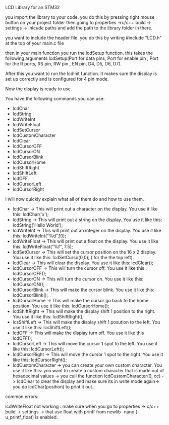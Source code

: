 LCD Library for an STM32

you import the library to your code.
you do this by pressing right mouse button on your project folder then going to properties ->c/c++ build -> settings -> inlcude paths and add the path to the library folder in there.

you want to include the header file. 
you do this by writing #include "LCD.h" at the top of your main.c file

then in your main function you run the lcdSetup function.
this takes the following arguments lcdSetup(Port for data pins, Port for enable pin , Port for the R ports, RS pin, RW pin , EN pin, D4, D5, D6, D7).

After this you want to run the lcdInit function. 
It makes sure the display is set up correctly and is configured for 4 pin mode.

Now the display is ready to use.

You have the following commands you can use:

- lcdChar
- lcdString
- lcdWriteInt
- lcdWriteFloat
- lcdSetCursor
- lcdCustomCharacter
- lcdClear
- lcdCursorOFF
- lcdCursorON
- lcdCursorBlink
- lcdCursorHome
- lcdShiftRight
- lcdShiftLeft
- lcdOFF
- lcdCursorLeft
- lcdCursorRight


I will now quickly explain what all of them do and how to use them.

- lcdChar -> This will print out a character on the display. You use it like this: lcdChar('x');
- lcdString -> This will print out a string on the display. You use it like this: lcdString('Hello World');
- lcdWriteInt -> This will print out an integer on the display. You use it like this: lcdWriteInt("%d",10);
- lcdWriteFloat -> This will print out a float on the display. You use it like this: lcdWriteFloat("%f", 7.5);
- lcdSetCursor -> This will set the cursor position on the 16 x 2 display. You use it like this: lcdSetCurso(0,0); ( for the the top left).
- lcdClear -> This will clear the display. You use it like this: lcdClear();
- lcdCursorOFF -> This will turn the cursor off. You use it like this : lcdCursorOFF();
- lcdCursorON -> This will turn the cursor on. You use it like this: lcdCursorON();
- lcdCursorBlink -> This will make the cursor blink. You use it like this: lcdCursorBlink();
- lcdCursorHome -> This will make the cursor go back to the home position. You use it like this: lcdCursorHome();
- lcdShiftRight -> This will make the display shift 1 position to the right. You use it like this: lcdShiftRight();
- lcsShiftLeft -> This will make the display shift 1 posution to the left. You use it like this: lcsShiftLeft();
- lcdOFF -> This will make the display turn off. You use it like this lcdOFF();
- lcdCursorLeft -> This will move the cursor 1 spot to the left. You use it like this: lcdCursorLeft();
- lcdCursorRight -> This will move the cursor 1 spot to the right. You use it like this: lcdCursorRight();
- lcdCustomCharacter -> you can create your own custom character. You use it like this: 
    you want to create a custom character that is made out of hexadecimal values -> you call the function lcdCustomCharacter(0, cc) -> lcdClear to clear the display and make sure its in write mode again->
    you do lcdChar(position) to print it out. 


common errors:

lcdWriteFloat not working : make sure when you go to properties -> c/c++ build -> settings -> that use float with printf from newlib -nano (-u_printf_float) is enabled.
